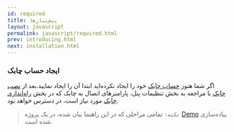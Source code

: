 ```yaml
---
id: required
title: پیش‌نیازها
layout: javascript
permalink: javascript/required.html
prev: introducing.html
next: installation.html
---
```


### ایجاد حساب چابک
اگر شما هنوز [حساب چابک](http://chabokpush.com) خود را ایجاد نکرده‌اید ابتدا آن را ایجاد نمایید.بعد از [نصب چابک](installation.html) با مراجعه به بخش تنظیمات پنل، پارامترهای اتصال به چابک  که در بخش [راه‌اندازی چابک](setup.html) مورد نیاز است، در دسترس خواهد بود. 


>`نکته:`  تمامی مراحلی که در این راهنما بیان شده، در یک پروژه [Demo](https://webpush.chabokpush.com/) پیاده‌سازی شده است.
